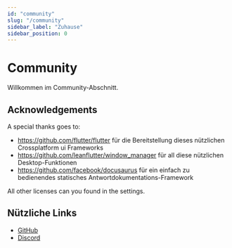 ```yaml
---
id: "community"
slug: "/community"
sidebar_label: "Zuhause"
sidebar_position: 0
---
```


# Community

Willkommen im Community-Abschnitt.

## Acknowledgements

A special thanks goes to:

* <https://github.com/flutter/flutter> für die Bereitstellung dieses nützlichen Crossplatform ui Frameworks
* <https://github.com/leanflutter/window_manager> für all diese nützlichen Desktop-Funktionen
* <https://github.com/facebook/docusaurus> für ein einfach zu bedienendes statisches Antwortdokumentations-Framework

All other licenses can you found in the settings.

## Nützliche Links

* [GitHub](https://github.com/LinwoodCloud/Butterfly)
* [Discord](https://go.linwood.dev/discord)
